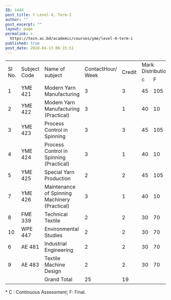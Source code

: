 ```yaml
---
ID: 1448
post_title: Y Level-4, Term-I
author: ""
post_excerpt: ""
layout: page
permalink: >
  https://tecn.ac.bd/academic/courses/yme/level-4-term-i
published: true
post_date: 2018-04-13 06:15:51
---
```

<table width="634">
<tbody>
<tr>
<td rowspan="2" width="33">Sl No.</td>
<td rowspan="2" width="82">Subject Code</td>
<td rowspan="2" width="204">Name of subject</td>
<td rowspan="2" width="63">ContactHour/ Week</td>
<td rowspan="2" width="63">Credit</td>
<td colspan="3" width="189">Mark Distribution*</td>
</tr>
<tr>
<td width="63">c</td>
<td width="63">F</td>
<td width="63">Total</td>
</tr>
<tr>
<td width="33">1</td>
<td width="82">YME 421</td>
<td width="204">Modern Yarn Manufacturing</td>
<td width="63">3</td>
<td width="63">3</td>
<td width="63">45</td>
<td width="63">105</td>
<td width="63">150</td>
</tr>
<tr>
<td width="33">2</td>
<td width="82">YME 422</td>
<td width="204">Modem Yarn Manufacturing (Practical)</td>
<td width="63">3</td>
<td width="63">1</td>
<td width="63">40</td>
<td width="63">10</td>
<td width="63">50</td>
</tr>
<tr>
<td width="33">3</td>
<td width="82">YME 423</td>
<td width="204">Process Control in Spinning</td>
<td width="63">3</td>
<td width="63">3</td>
<td width="63">45</td>
<td width="63">105</td>
<td width="63">150</td>
</tr>
<tr>
<td width="33">4</td>
<td width="82">YME 424</td>
<td width="204">Process Control in Spinning (Practical)</td>
<td width="63">3</td>
<td width="63">1</td>
<td width="63">40</td>
<td width="63">10</td>
<td width="63">50</td>
</tr>
<tr>
<td width="33">5</td>
<td width="82">YME 425</td>
<td width="204">Special Yarn Production</td>
<td width="63">2</td>
<td width="63">2</td>
<td width="63">45</td>
<td width="63">105</td>
<td width="63">150</td>
</tr>
<tr>
<td width="33">7</td>
<td width="82">YME 426</td>
<td width="204">Maintenance of Spinning Machinery (Practical)</td>
<td width="63">3</td>
<td width="63">1</td>
<td width="63">40</td>
<td width="63">10</td>
<td width="63">50</td>
</tr>
<tr>
<td width="33">8</td>
<td width="82">FME 339</td>
<td width="204">Technical Textile</td>
<td width="63">2</td>
<td width="63">2</td>
<td width="63">30</td>
<td width="63">70</td>
<td width="63">100</td>
</tr>
<tr>
<td width="33">10</td>
<td width="82">WPE 447</td>
<td width="204">Environmental Studies</td>
<td width="63">2</td>
<td width="63">2</td>
<td width="63">30</td>
<td width="63">70</td>
<td width="63">100</td>
</tr>
<tr>
<td width="33">6</td>
<td width="82">AE 481</td>
<td width="204">Industrial Engineering</td>
<td width="63">2</td>
<td width="63">2</td>
<td width="63">30</td>
<td width="63">70</td>
<td width="63">100</td>
</tr>
<tr>
<td width="33">9</td>
<td width="82">AE 483</td>
<td width="204">Textile Machine Design</td>
<td width="63">2</td>
<td width="63">2</td>
<td width="63">30</td>
<td width="63">70</td>
<td width="63">100</td>
</tr>
<tr>
<td width="33"></td>
<td width="82"></td>
<td width="204">Grand Total</td>
<td width="63">25</td>
<td width="63">19</td>
<td width="63"></td>
<td width="63"></td>
<td width="63"></td>
</tr>
</tbody>
</table>
* C : Continuous Assessment; F: Final.
